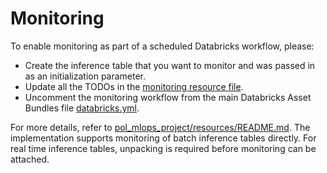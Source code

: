 # Monitoring

To enable monitoring as part of a scheduled Databricks workflow, please:
- Create the inference table that you want to monitor and was passed in as an initialization parameter.
- Update all the TODOs in the [monitoring resource file](../resources/monitoring/monitoring-resource.yml).
- Uncomment the monitoring workflow from the main Databricks Asset Bundles file [databricks.yml](../databricks.yml).


For more details, refer to [pol_mlops_project/resources/README.md](../resources/README.md). 
The implementation supports monitoring of batch inference tables directly.
For real time inference tables, unpacking is required before monitoring can be attached.

